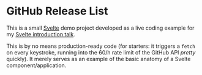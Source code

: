 # GitHub Release List

This is a small [Svelte](https://svelte.dev) demo project developed as
a live coding example for my [Svelte introduction talk]().

This is by no means production-ready code (for starters: it triggers a
`fetch` on every keystroke, running into the 60/h rate limit of the
GitHub API *pretty* quickly). It merely serves as an example of the basic
anatomy of a Svelte component/application.